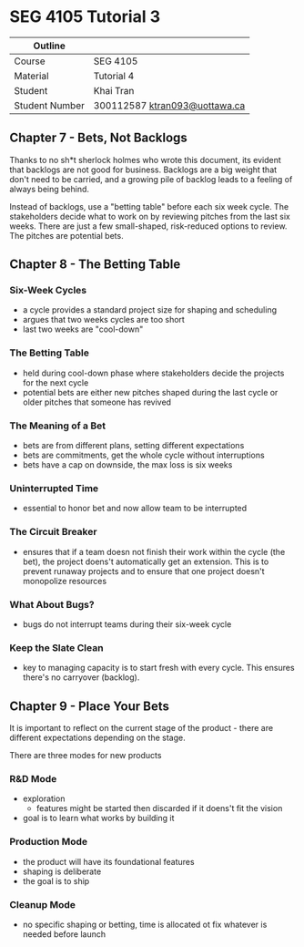 # SEG 4105 Tutorial 3

| Outline        |                               |
| -------------- | ----------------------------- |
| Course         | SEG 4105                      |
| Material       | Tutorial 4                    |
| Student        | Khai Tran                     |
| Student Number | 300112587 ktran093@uottawa.ca |

## Chapter 7 - Bets, Not Backlogs

Thanks to no sh\*t sherlock holmes who wrote this document, its evident that backlogs are not good for business. Backlogs are a big weight that don't need to be carried, and a growing pile of backlog leads to a feeling of always being behind.

Instead of backlogs, use a "betting table" before each six week cycle. The stakeholders decide what to work on by reviewing pitches from the last six weeks. There are just a few small-shaped, risk-reduced options to review. The pitches are potential bets.

## Chapter 8 - The Betting Table

### Six-Week Cycles

- a cycle provides a standard project size for shaping and scheduling
- argues that two weeks cycles are too short
- last two weeks are "cool-down"

### The Betting Table

- held during cool-down phase where stakeholders decide the projects for the next cycle
- potential bets are either new pitches shaped during the last cycle or older pitches that someone has revived

### The Meaning of a Bet

- bets are from different plans, setting different expectations
- bets are commitments, get the whole cycle without interruptions
- bets have a cap on downside, the max loss is six weeks

### Uninterrupted Time

- essential to honor bet and now allow team to be interrupted

### The Circuit Breaker

- ensures that if a team doesn not finish their work within the cycle (the bet), the project doens't automatically get an extension. This is to prevent runaway projects and to ensure that one project doesn't monopolize resources

### What About Bugs?

- bugs do not interrupt teams during their six-week cycle

### Keep the Slate Clean

- key to managing capacity is to start fresh with every cycle. This ensures there's no carryover (backlog).

## Chapter 9 - Place Your Bets

It is important to reflect on the current stage of the product - there are different expectations depending on the stage.

There are three modes for new products

### R&D Mode

- exploration
  - features might be started then discarded if it doens't fit the vision
- goal is to learn what works by building it

### Production Mode

- the product will have its foundational features
- shaping is deliberate
- the goal is to ship

### Cleanup Mode

- no specific shaping or betting, time is allocated ot fix whatever is needed before launch
